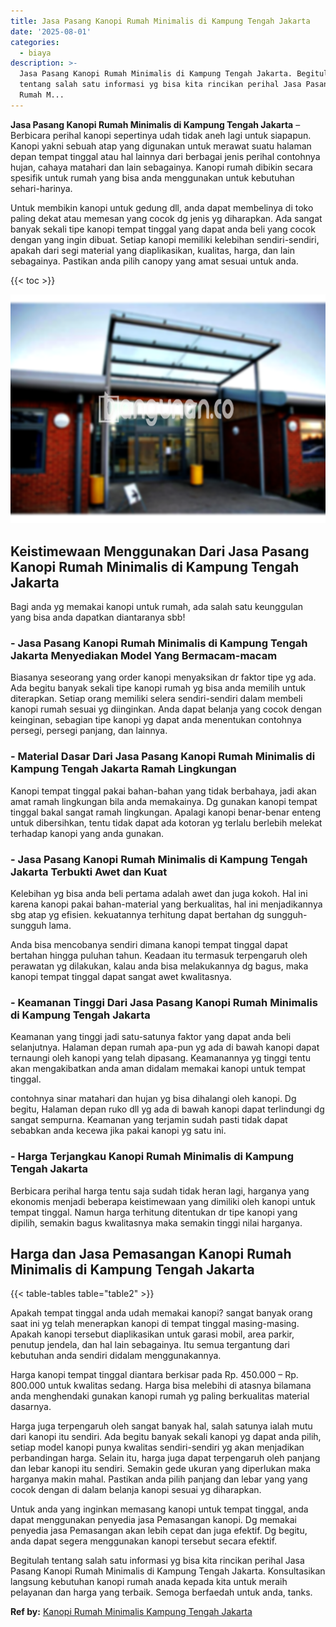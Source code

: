 ```yaml
---
title: Jasa Pasang Kanopi Rumah Minimalis di Kampung Tengah Jakarta
date: '2025-08-01'
categories:
  - biaya
description: >-
  Jasa Pasang Kanopi Rumah Minimalis di Kampung Tengah Jakarta. Begitulah
  tentang salah satu informasi yg bisa kita rincikan perihal Jasa Pasang Kanopi
  Rumah M...
---
```


**Jasa Pasang Kanopi Rumah Minimalis di Kampung Tengah Jakarta** – Berbicara perihal kanopi sepertinya udah tidak aneh lagi untuk siapapun. Kanopi yakni sebuah atap yang digunakan untuk merawat suatu halaman depan tempat tinggal atau hal lainnya dari berbagai jenis perihal contohnya hujan, cahaya matahari dan lain sebagainya. Kanopi rumah dibikin secara spesifik untuk rumah yang bisa anda menggunakan untuk kebutuhan sehari-harinya.

Untuk membikin kanopi untuk gedung dll, anda dapat membelinya di toko paling dekat atau memesan yang cocok dg jenis yg diharapkan. Ada sangat banyak sekali tipe kanopi tempat tinggal yang dapat anda beli yang cocok dengan yang ingin dibuat. Setiap kanopi memiliki kelebihan sendiri-sendiri, apakah dari segi material yang diaplikasikan, kualitas, harga, dan lain sebagainya. Pastikan anda pilih canopy yang amat sesuai untuk anda.

{{< toc >}}

![Jasa Pasang Kanopi Rumah Minimalis di Kampung Tengah Jakarta](/images/harga-kanopi-minimalis-39.png)

## Keistimewaan Menggunakan Dari Jasa Pasang Kanopi Rumah Minimalis di Kampung Tengah Jakarta

Bagi anda yg memakai kanopi untuk rumah, ada salah satu keunggulan yang bisa anda dapatkan diantaranya sbb!

### \- Jasa Pasang Kanopi Rumah Minimalis di Kampung Tengah Jakarta Menyediakan Model Yang Bermacam-macam

Biasanya seseorang yang order kanopi menyaksikan dr faktor tipe yg ada. Ada begitu banyak sekali tipe kanopi rumah yg bisa anda memilih untuk diterapkan. Setiap orang memiliki selera sendiri-sendiri dalam membeli kanopi rumah sesuai yg diinginkan. Anda dapat belanja yang cocok dengan keinginan, sebagian tipe kanopi yg dapat anda menentukan contohnya persegi, persegi panjang, dan lainnya.

### \- Material Dasar Dari Jasa Pasang Kanopi Rumah Minimalis di Kampung Tengah Jakarta Ramah Lingkungan

Kanopi tempat tinggal pakai bahan-bahan yang tidak berbahaya, jadi akan amat ramah lingkungan bila anda memakainya. Dg gunakan kanopi tempat tinggal bakal sangat ramah lingkungan. Apalagi kanopi benar-benar enteng untuk dibersihkan, tentu tidak dapat ada kotoran yg terlalu berlebih melekat terhadap kanopi yang anda gunakan.

### \- Jasa Pasang Kanopi Rumah Minimalis di Kampung Tengah Jakarta Terbukti Awet dan Kuat

Kelebihan yg bisa anda beli pertama adalah awet dan juga kokoh. Hal ini karena kanopi pakai bahan-material yang berkualitas, hal ini menjadikannya sbg atap yg efisien. kekuatannya terhitung dapat bertahan dg sungguh-sungguh lama.

Anda bisa mencobanya sendiri dimana kanopi tempat tinggal dapat bertahan hingga puluhan tahun. Keadaan itu termasuk terpengaruh oleh perawatan yg dilakukan, kalau anda bisa melakukannya dg bagus, maka kanopi tempat tinggal dapat sangat awet kwalitasnya.

### \- Keamanan Tinggi Dari Jasa Pasang Kanopi Rumah Minimalis di Kampung Tengah Jakarta

Keamanan yang tinggi jadi satu-satunya faktor yang dapat anda beli selanjutnya. Halaman depan rumah apa-pun yg ada di bawah kanopi dapat ternaungi oleh kanopi yang telah dipasang. Keamanannya yg tinggi tentu akan mengakibatkan anda aman didalam memakai kanopi untuk tempat tinggal.

contohnya sinar matahari dan hujan yg bisa dihalangi oleh kanopi. Dg begitu, Halaman depan ruko dll yg ada di bawah kanopi dapat terlindungi dg sangat sempurna. Keamanan yang terjamin sudah pasti tidak dapat sebabkan anda kecewa jika pakai kanopi yg satu ini.

### \- Harga Terjangkau Kanopi Rumah Minimalis di Kampung Tengah Jakarta

Berbicara perihal harga tentu saja sudah tidak heran lagi, harganya yang ekonomis menjadi beberapa keistimewaan yang dimiliki oleh kanopi untuk tempat tinggal. Namun harga terhitung ditentukan dr tipe kanopi yang dipilih, semakin bagus kwalitasnya maka semakin tinggi nilai harganya.

## Harga dan Jasa Pemasangan Kanopi Rumah Minimalis di Kampung Tengah Jakarta

{{< table-tables table="table2" >}}

Apakah tempat tinggal anda udah memakai kanopi? sangat banyak orang saat ini yg telah menerapkan kanopi di tempat tinggal masing-masing. Apakah kanopi tersebut diaplikasikan untuk garasi mobil, area parkir, penutup jendela, dan hal lain sebagainya. Itu semua tergantung dari kebutuhan anda sendiri didalam menggunakannya.

Harga kanopi tempat tinggal diantara berkisar pada Rp. 450.000 – Rp. 800.000 untuk kwalitas sedang. Harga bisa melebihi di atasnya bilamana anda menghendaki gunakan kanopi rumah yg paling berkualitas material dasarnya.

Harga juga terpengaruh oleh sangat banyak hal, salah satunya ialah mutu dari kanopi itu sendiri. Ada begitu banyak sekali kanopi yg dapat anda pilih, setiap model kanopi punya kwalitas sendiri-sendiri yg akan menjadikan perbandingan harga. Selain itu, harga juga dapat terpengaruh oleh panjang dan lebar kanopi itu sendiri. Semakin gede ukuran yang diperlukan maka harganya makin mahal. Pastikan anda pilih panjang dan lebar yang yang cocok dengan di dalam belanja kanopi sesuai yg diharapkan.

Untuk anda yang inginkan memasang kanopi untuk tempat tinggal, anda dapat menggunakan penyedia jasa Pemasangan kanopi. Dg memakai penyedia jasa Pemasangan akan lebih cepat dan juga efektif. Dg begitu, anda dapat segera menggunakan kanopi tersebut secara efektif.

Begitulah tentang salah satu informasi yg bisa kita rincikan perihal Jasa Pasang Kanopi Rumah Minimalis di Kampung Tengah Jakarta. Konsultasikan langsung kebutuhan kanopi rumah anada kepada kita untuk meraih pelayanan dan harga yang terbaik. Semoga berfaedah untuk anda, tanks.

**Ref by:**  [Kanopi Rumah Minimalis Kampung Tengah Jakarta](https://id.wikipedia.org/wiki/Kanopi)
